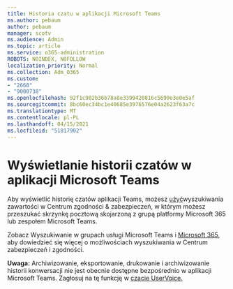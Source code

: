 ```yaml
---
title: Historia czatu w aplikacji Microsoft Teams
ms.author: pebaum
author: pebaum
manager: scotv
ms.audience: Admin
ms.topic: article
ms.service: o365-administration
ROBOTS: NOINDEX, NOFOLLOW
localization_priority: Normal
ms.collection: Adm_O365
ms.custom:
- "2668"
- "9000738"
ms.openlocfilehash: 92f1c902b36b78a8e3399420816c5699e3e0e5af
ms.sourcegitcommit: 8bc60ec34bc1e40685e3976576e04a2623f63a7c
ms.translationtype: MT
ms.contentlocale: pl-PL
ms.lasthandoff: 04/15/2021
ms.locfileid: "51817902"
---
```

# <a name="viewing-chat-history-in-microsoft-teams"></a>Wyświetlanie historii czatów w aplikacji Microsoft Teams

Aby wyświetlić historię czatów [](https://sip.protection.office.com/contentsearchbeta?ContentOnly=1) aplikacji Teams, możesz [użyć](https://sip.protection.office.com/insightdashboard)wyszukiwania zawartości w Centrum zgodności & zabezpieczeń, w którym możesz przeszukać skrzynkę pocztową skojarzoną z grupą platformy Microsoft 365 lub zespołem Microsoft Teams. 

Zobacz Wyszukiwanie w grupach usługi Microsoft Teams i [Microsoft 365,](https://docs.microsoft.com/microsoft-365/compliance/content-search) aby dowiedzieć się więcej o możliwościach wyszukiwania w Centrum zabezpieczeń i zgodności. 

**Uwaga:** Archiwizowanie, eksportowanie, drukowanie i archiwizowanie historii konwersacji nie jest obecnie dostępne bezpośrednio w aplikacji Microsoft Teams. Zagłosuj na tę funkcję w [czacie UserVoice.](https://microsoftteams.uservoice.com/forums/555103-public/suggestions/16982542-backup-export-printing-archive-options?page=2&per_page=20) 